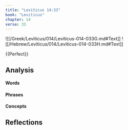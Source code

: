 ```yaml
---
title: "Leviticus 14:33"
book: "Leviticus"
chapter: 14
verse: 33
---
```

![[/Greek/Leviticus/014/Leviticus-014-033G.md#Text]]
![[/Hebrew/Leviticus/014/Leviticus-014-033H.md#Text]]

{{Perfect}}

## Analysis

#### Words

#### Phrases

#### Concepts

## Reflections
